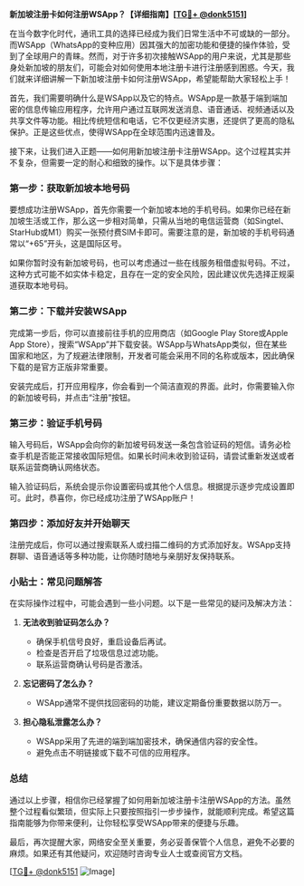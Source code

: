 **新加坡注册卡如何注册WSApp？【详细指南】[[TG💪+ @donk5151](https://t.me/s/donk5151)]**

在当今数字化时代，通讯工具的选择已经成为我们日常生活中不可或缺的一部分。而WSApp（WhatsApp的变种应用）因其强大的加密功能和便捷的操作体验，受到了全球用户的青睐。然而，对于许多初次接触WSApp的用户来说，尤其是那些身处新加坡的朋友们，可能会对如何使用本地注册卡进行注册感到困惑。今天，我们就来详细讲解一下新加坡注册卡如何注册WSApp，希望能帮助大家轻松上手！

首先，我们需要明确什么是WSApp以及它的特点。WSApp是一款基于端到端加密的信息传输应用程序，允许用户通过互联网发送消息、语音通话、视频通话以及共享文件等功能。相比传统短信和电话，它不仅更经济实惠，还提供了更高的隐私保护。正是这些优点，使得WSApp在全球范围内迅速普及。

接下来，让我们进入正题——如何用新加坡注册卡注册WSApp。这个过程其实并不复杂，但需要一定的耐心和细致的操作。以下是具体步骤：

### 第一步：获取新加坡本地号码

要想成功注册WSApp，首先你需要一个新加坡本地的手机号码。如果你已经在新加坡生活或工作，那么这一步相对简单，只需从当地的电信运营商（如Singtel、StarHub或M1）购买一张预付费SIM卡即可。需要注意的是，新加坡的手机号码通常以“+65”开头，这是国际区号。

如果你暂时没有新加坡号码，也可以考虑通过一些在线服务租借虚拟号码。不过，这种方式可能不如实体卡稳定，且存在一定的安全风险，因此建议优先选择正规渠道获取本地号码。

### 第二步：下载并安装WSApp

完成第一步后，你可以直接前往手机的应用商店（如Google Play Store或Apple App Store），搜索“WSApp”并下载安装。WSApp与WhatsApp类似，但在某些国家和地区，为了规避法律限制，开发者可能会采用不同的名称或版本，因此确保下载的是官方正版非常重要。

安装完成后，打开应用程序，你会看到一个简洁直观的界面。此时，你需要输入你的新加坡号码，并点击“注册”按钮。

### 第三步：验证手机号码

输入号码后，WSApp会向你的新加坡号码发送一条包含验证码的短信。请务必检查手机是否能正常接收国际短信。如果长时间未收到验证码，请尝试重新发送或者联系运营商确认网络状态。

输入验证码后，系统会提示你设置密码或其他个人信息。根据提示逐步完成设置即可。此时，恭喜你，你已经成功注册了WSApp账户！

### 第四步：添加好友并开始聊天

注册完成后，你可以通过搜索联系人或扫描二维码的方式添加好友。WSApp支持群聊、语音通话等多种功能，让你随时随地与亲朋好友保持联系。

### 小贴士：常见问题解答

在实际操作过程中，可能会遇到一些小问题。以下是一些常见的疑问及解决方法：

1. **无法收到验证码怎么办？**
   - 确保手机信号良好，重启设备后再试。
   - 检查是否开启了垃圾信息过滤功能。
   - 联系运营商确认号码是否激活。

2. **忘记密码了怎么办？**
   - WSApp通常不提供找回密码的功能，建议定期备份重要数据以防万一。

3. **担心隐私泄露怎么办？**
   - WSApp采用了先进的端到端加密技术，确保通信内容的安全性。
   - 避免点击不明链接或下载不可信的应用程序。

### 总结

通过以上步骤，相信你已经掌握了如何用新加坡注册卡注册WSApp的方法。虽然整个过程看似繁琐，但实际上只要按照指引一步步操作，就能顺利完成。希望这篇指南能够为你带来便利，让你轻松享受WSApp带来的便捷与乐趣。

最后，再次提醒大家，网络安全至关重要，务必妥善保管个人信息，避免不必要的麻烦。如果还有其他疑问，欢迎随时咨询专业人士或查阅官方文档。

[[TG💪+ @donk5151](https://t.me/s/donk5151) ![Image](https://i.postimg.cc/rwNCRYN7/Snipaste-2025-04-30-17-27-05.png)]